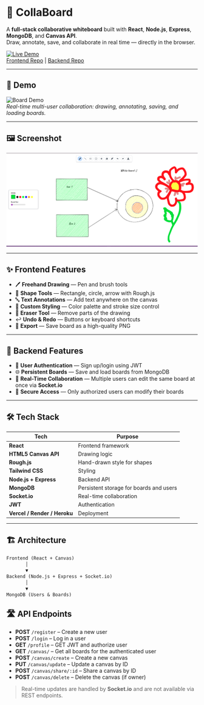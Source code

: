 # 🧠 CollaBoard

A **full-stack collaborative whiteboard** built with **React**, **Node.js**, **Express**, **MongoDB**, and **Canvas API**.  
Draw, annotate, save, and collaborate in real time — directly in the browser.

[![Live Demo](https://img.shields.io/badge/Try%20it%20Live-Vercel-brightgreen)](https://white-board-rosy.vercel.app/)  
[Frontend Repo](https://github.com/Praphul12/WhiteBoard) | [Backend Repo](https://github.com/Praphul12/CollaBoard-backend)

---

## 🎥 Demo

![Board Demo](Demo/draw-tools.gif)  
*Real-time multi-user collaboration: drawing, annotating, saving, and loading boards.*

---

## 🖼 Screenshot

![Full App UI](Demo/full-app.png)

---

## ✨ Frontend Features

- 🖊 **Freehand Drawing** — Pen and brush tools  
- 📏 **Shape Tools** — Rectangle, circle, arrow with Rough.js  
- 🔤 **Text Annotations** — Add text anywhere on the canvas  
- 🎨 **Custom Styling** — Color palette and stroke size control  
- 🧹 **Eraser Tool** — Remove parts of the drawing  
- ↩️ **Undo & Redo** — Buttons or keyboard shortcuts  
- 💾 **Export** — Save board as a high-quality PNG  

---

## 🔧 Backend Features

- 👥 **User Authentication** — Sign up/login using JWT  
- 🌐 **Persistent Boards** — Save and load boards from MongoDB  
- 🔄 **Real-Time Collaboration** — Multiple users can edit the same board at once via **Socket.io**  
- 🔑 **Secure Access** — Only authorized users can modify their boards  

---

## 🛠 Tech Stack

| Tech | Purpose |
|------|---------|
| **React** | Frontend framework |
| **HTML5 Canvas API** | Drawing logic |
| **Rough.js** | Hand-drawn style for shapes |
| **Tailwind CSS** | Styling |
| **Node.js + Express** | Backend API |
| **MongoDB** | Persistent storage for boards and users |
| **Socket.io** | Real-time collaboration |
| **JWT** | Authentication |
| **Vercel / Render / Heroku** | Deployment |

---

## 🏗 Architecture

```text
Frontend (React + Canvas)
       │
       ▼
Backend (Node.js + Express + Socket.io)
       │
       ▼
MongoDB (Users & Boards)
```
## 🛣 API Endpoints

- **POST** `/register` – Create a new user  
- **POST** `/login` – Log in a user
- **GET** `/profile` – GET JWT and authorize user 
- **GET** `/canvas/` – Get all boards for the authenticated user  
- **POST** `/canvas/create` – Create a new canvas  
- **PUT** `/canvas/update` – Update a canvas by ID  
- **POST** `/canvas/share/:id` – Share a canvas by ID  
- **POST** `/canvas/delete` – Delete the canvas (if owner)  

> Real-time updates are handled by **Socket.io** and are not available via REST endpoints.
